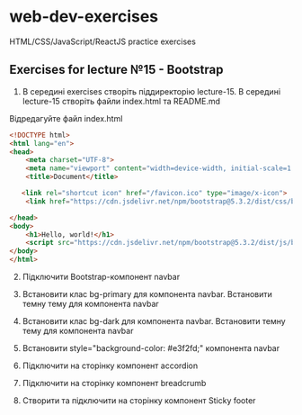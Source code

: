 # web-dev-exercises

HTML/CSS/JavaScript/ReactJS practice exercises

## Exercises for lecture №15 - Bootstrap

1. В середині exercises створіть піддиректорію lecture-15. В середині lecture-15 створіть файли index.html та README.md

Відредагуйте файл index.html

```html
<!DOCTYPE html>
<html lang="en">
<head>
    <meta charset="UTF-8">
    <meta name="viewport" content="width=device-width, initial-scale=1.0">
    <title>Document</title>

   <link rel="shortcut icon" href="/favicon.ico" type="image/x-icon">
    <link href="https://cdn.jsdelivr.net/npm/bootstrap@5.3.2/dist/css/bootstrap.min.css" rel="stylesheet" integrity="sha384-T3c6CoIi6uLrA9TneNEoa7RxnatzjcDSCmG1MXxSR1GAsXEV/Dwwykc2MPK8M2HN" crossorigin="anonymous">

</head>
<body>
    <h1>Hello, world!</h1>
    <script src="https://cdn.jsdelivr.net/npm/bootstrap@5.3.2/dist/js/bootstrap.bundle.min.js" integrity="sha384-C6RzsynM9kWDrMNeT87bh95OGNyZPhcTNXj1NW7RuBCsyN/o0jlpcV8Qyq46cDfL" crossorigin="anonymous"></script>
</body>
</html>
```

2. Підключити Bootstrap-компонент navbar

3. Встановити клас bg-primary для компонента navbar. Встановити темну тему для компонента navbar
4. Встановити клас bg-dark для компонента navbar. Встановити темну тему для компонента navbar
5. Встановити style="background-color: #e3f2fd;" компонента navbar
6. Підключити на сторінку компонент accordion
7. Підключити на сторінку компонент breadcrumb
8. Створити та підключити на сторінку компонент Sticky footer
